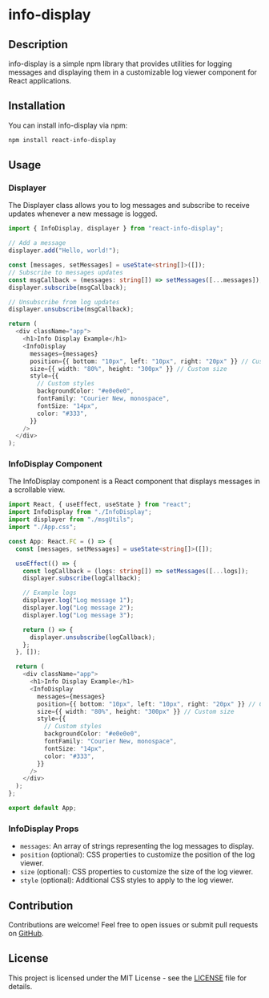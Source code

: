 # info-display

## Description

info-display is a simple npm library that provides utilities for logging messages and displaying them in a customizable log viewer component for React applications.

## Installation

You can install info-display via npm:

```bash
npm install react-info-display
```

## Usage

### Displayer

The Displayer class allows you to log messages and subscribe to receive updates whenever a new message is logged.

```typescript
import { InfoDisplay, displayer } from "react-info-display";

// Add a message
displayer.add("Hello, world!");

const [messages, setMessages] = useState<string[]>([]);
// Subscribe to messages updates
const msgCallback = (messages: string[]) => setMessages([...messages]);
displayer.subscribe(msgCallback);

// Unsubscribe from log updates
displayer.unsubscribe(msgCallback);

return (
  <div className="app">
    <h1>Info Display Example</h1>
    <InfoDisplay
      messages={messages}
      position={{ bottom: "10px", left: "10px", right: "20px" }} // Custom position
      size={{ width: "80%", height: "300px" }} // Custom size
      style={{
        // Custom styles
        backgroundColor: "#e0e0e0",
        fontFamily: "Courier New, monospace",
        fontSize: "14px",
        color: "#333",
      }}
    />
  </div>
);
```

### InfoDisplay Component

The InfoDisplay component is a React component that displays messages in a scrollable view.

```typescript
import React, { useEffect, useState } from "react";
import InfoDisplay from "./InfoDisplay";
import displayer from "./msgUtils";
import "./App.css";

const App: React.FC = () => {
  const [messages, setMessages] = useState<string[]>([]);

  useEffect(() => {
    const logCallback = (logs: string[]) => setMessages([...logs]);
    displayer.subscribe(logCallback);

    // Example logs
    displayer.log("Log message 1");
    displayer.log("Log message 2");
    displayer.log("Log message 3");

    return () => {
      displayer.unsubscribe(logCallback);
    };
  }, []);

  return (
    <div className="app">
      <h1>Info Display Example</h1>
      <InfoDisplay
        messages={messages}
        position={{ bottom: "10px", left: "10px", right: "20px" }} // Custom position
        size={{ width: "80%", height: "300px" }} // Custom size
        style={{
          // Custom styles
          backgroundColor: "#e0e0e0",
          fontFamily: "Courier New, monospace",
          fontSize: "14px",
          color: "#333",
        }}
      />
    </div>
  );
};

export default App;
```

### InfoDisplay Props

- `messages`: An array of strings representing the log messages to display.
- `position` (optional): CSS properties to customize the position of the log viewer.
- `size` (optional): CSS properties to customize the size of the log viewer.
- `style` (optional): Additional CSS styles to apply to the log viewer.

## Contribution

Contributions are welcome! Feel free to open issues or submit pull requests on [GitHub](https://github.com/yourusername/info-display).

## License

This project is licensed under the MIT License - see the [LICENSE](LICENSE) file for details.
